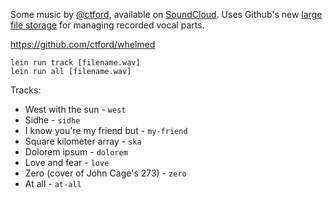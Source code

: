 Some music by [@ctford](https://twitter.com/ctford), available on [SoundCloud](https://soundcloud.com/ctford/whelmed). Uses Github's new [large file storage](https://help.github.com/articles/versioning-large-files/) for managing recorded vocal parts.

https://github.com/ctford/whelmed

    lein run track [filename.wav]
    lein run all [filename.wav]

Tracks:
  * West with the sun - `west`
  * Sidhe - `sidhe`
  * I know you're my friend but - `my-friend`
  * Square kilometer array - `ska`
  * Dolorem ipsum - `dolorem`
  * Love and fear - `love`
  * Zero (cover of John Cage's 273) - `zero`
  * At all - `at-all` 
